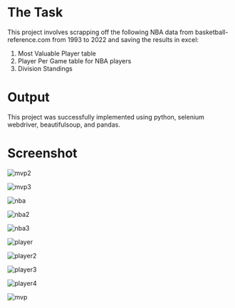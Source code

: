 # The Task
This project involves scrapping off the following NBA data from basketball-reference.com from 1993 to 2022 and saving the results in excel:

1. Most Valuable Player table
2. Player Per Game table for NBA players
3. Division Standings

# Output
This project was successfully implemented using python, selenium webdriver, beautifulsoup, and pandas. 

# Screenshot
![mvp2](https://user-images.githubusercontent.com/60451760/204161881-1d2eff9b-1010-4583-98d2-0022b66745bb.png)


![mvp3](https://user-images.githubusercontent.com/60451760/204161883-3b0955b4-59ea-4bcb-9907-05f7f52d00b0.png)


![nba](https://user-images.githubusercontent.com/60451760/204161886-7b945e98-c811-466c-bfa2-f248de089ad0.png)


![nba2](https://user-images.githubusercontent.com/60451760/204161888-c66a13e4-2d91-4652-bc20-b43e73a41097.png)


![nba3](https://user-images.githubusercontent.com/60451760/204161889-f5dd1b84-09a1-4454-9cfb-bd96af84ea2c.png)


![player](https://user-images.githubusercontent.com/60451760/204161891-d142a9e4-39eb-4bf7-b559-03283208585b.png)


![player2](https://user-images.githubusercontent.com/60451760/204161893-fc8f41dd-2031-4485-bbe6-0d9ed3b45eee.png)


![player3](https://user-images.githubusercontent.com/60451760/204161896-ea4873fc-2dfe-4b10-ba93-34b26461d913.png)


![player4](https://user-images.githubusercontent.com/60451760/204161897-a752ed2f-ba5a-4bcd-b5bc-ef1a8a57ae98.png)


![mvp](https://user-images.githubusercontent.com/60451760/204161899-f6964de0-4bba-4535-a0c0-5e7f6352394c.png)
